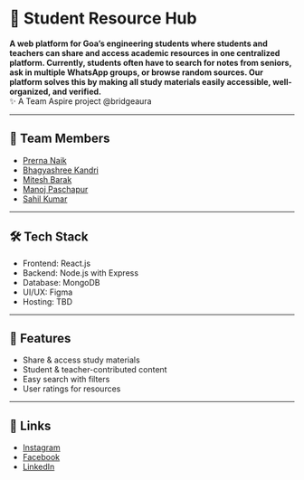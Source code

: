 # 📘 Student Resource Hub

**A web platform for Goa’s engineering students where students and teachers can share and access academic resources in one centralized platform.
Currently, students often have to search for notes from seniors, ask in multiple WhatsApp groups, or browse random sources. Our platform solves this by making all study materials easily accessible, well-organized, and verified.**  
✨ A Team Aspire project @bridgeaura

---

## 👥 Team Members
- [Prerna Naik](https://github.com/prernaik)
- [Bhagyashree Kandri](https://github.com/BhagyashreeKandri)
- [Mitesh Barak](https://github.com/MiteshBarak)
- [Manoj Paschapur](https://github.com/ManojPaschapur)
- [Sahil Kumar](https://github.com/Sahil-sahil-1)

---

## 🛠 Tech Stack
- Frontend: React.js
- Backend: Node.js with Express
- Database: MongoDB
- UI/UX: Figma
- Hosting: TBD

---

## 📌 Features
- Share & access study materials
- Student & teacher-contributed content
- Easy search with filters
- User ratings for resources

---

## 🔗 Links
- [Instagram](https://www.instagram.com/student.resource.hub)
- [Facebook](https://www.facebook.com/profile.php?id=61578788355567&rdid=uarY8zJLy8SdSvas&share_url=https%3A%2F%2Fwww.facebook.com%2Fshare%2F1BQYEBw8XR%2F#)
- [LinkedIn](https://www.linkedin.com/in/student-resource-hub-985b57378/)


